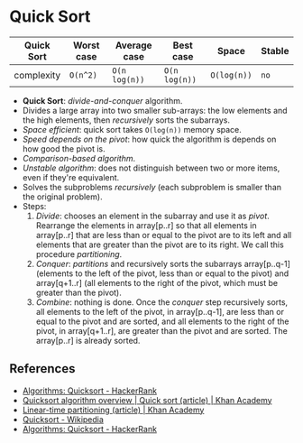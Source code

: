 # Quick Sort

| Quick Sort | Worst case | Average case  | Best case     | Space       | Stable |
| ---------- | ---------- | ------------- | ------------- | ----------- | ------ |
| complexity | `O(n^2)`   | `O(n log(n))` | `O(n log(n))` | `O(log(n))` | `no`   |

* **Quick Sort**: *divide-and-conquer* algorithm.
* Divides a large array into two smaller sub-arrays: the low elements and the
  high elements, then *recursively* sorts the subarrays.
* *Space efficient*: quick sort takes `O(log(n))` memory space.
* *Speed depends on the pivot*: how quick the algorithm is depends on how good
  the pivot is.
* *Comparison-based algorithm*.
* *Unstable algorithm*: does not distinguish between two or more items, even if
  they're equivalent.
* Solves the subproblems *recursively* (each subproblem is smaller than the
  original problem).
* Steps:
  1. *Divide*: chooses an element in the subarray and use it as *pivot*.
     Rearrange the elements in array[p..r] so that all elements in array[p..r]
     that are less than or equal to the pivot are to its left and all elements
     that are greater than the pivot are to its right. We call this procedure
     *partitioning*.
  2. *Conquer*: *partitions* and recursively sorts the subarrays array[p..q-1]
     (elements to the left of the pivot, less than or equal to the pivot) and
     array[q+1..r] (all elements to the right of the pivot, which must be
     greater than the pivot).
  3. *Combine*: nothing is done. Once the *conquer* step recursively sorts, all
     elements to the left of the pivot, in array[p..q-1], are less than or equal
     to the pivot and are sorted, and all elements to the right of the pivot, in
     array[q+1..r], are greater than the pivot and are sorted. The array[p..r]
     is already sorted.

## References

* [Algorithms: Quicksort - HackerRank](https://www.youtube.com/watch?v=SLauY6PpjW4)
* [Quicksort algorithm overview | Quick sort (article) | Khan Academy](https://www.khanacademy.org/computing/computer-science/algorithms/quick-sort/a/overview-of-quicksort)
* [Linear-time partitioning (article) | Khan Academy](https://www.khanacademy.org/computing/computer-science/algorithms/quick-sort/a/linear-time-partitioning)
* [Quicksort - Wikipedia](https://en.wikipedia.org/wiki/Quicksort)
* [Algorithms: Quicksort -
  HackerRank](https://www.youtube.com/watch?v=SLauY6PpjW4)
